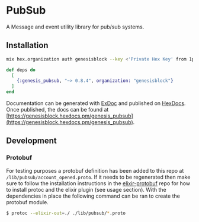 # PubSub

A Message and event utility library for pub/sub systems.

## Installation

```bash
mix hex.organization auth genesisblock --key <'Private Hex Key' from 1password>
```

```elixir
def deps do
  [
    {:genesis_pubsub, "~> 0.8.4", organization: "genesisblock"}
  ]
end
```

Documentation can be generated with [ExDoc](https://github.com/elixir-lang/ex_doc)
and published on [HexDocs](https://hexdocs.pm). Once published, the docs can
be found at [https://genesisblock.hexdocs.pm/genesis_pubsub](https://genesisblock.hexdocs.pm/genesis_pubsub).

## Development

### Protobuf

For testing purposes a protobuf definition has been added to this repo at `/lib/pubsub/account_opened.proto`. If it needs to be regenerated then make sure to follow the installation instructions in the [elixir-protobuf](https://github.com/elixir-protobuf/protobuf) repo for how to install protoc and the elixir plugin (see usage section). With the dependencies in place the following command can be ran to create the protobuf module.

```sh
$ protoc --elixir-out=./ ./lib/pubsub/*.proto
```
